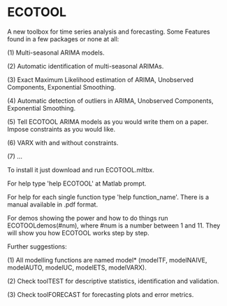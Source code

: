 # ECOTOOL
A new toolbox for time series analysis and forecasting. Some Features found in a few packages or none at all:

  (1) Multi-seasonal ARIMA models.
  
  (2) Automatic identification of multi-seasonal ARIMAs.
  
  (3) Exact Maximum Likelihood estimation of ARIMA, Unobserved Components, Exponential Smoothing.
  
  (4) Automatic detection of outliers in ARIMA, Unobserved Components, Exponential Smoothing.
  
  (5) Tell ECOTOOL ARIMA models as you would write them on a paper. Impose constraints as you would like.
  
  (6) VARX with and without constraints.
  
  (7) ...

To install it just download and run ECOTOOL.mltbx.

For help type 'help ECOTOOL' at Matlab prompt.

For help for each single function type 'help function_name'. There is a manual available in .pdf format.

For demos showing the power and how to do things run ECOTOOLdemos(#num), where #num is a number between 1 and 11. They will show you how ECOTOOL works step by step.

Further suggestions:

   (1) All modelling functions are named model* (modelTF, modelNAIVE, modelAUTO, modelUC, modelETS, modelVARX).
   
   (2) Check toolTEST for descriptive statistics, identification and validation.
   
   (3) Check toolFORECAST for forecasting plots and error metrics.

   

